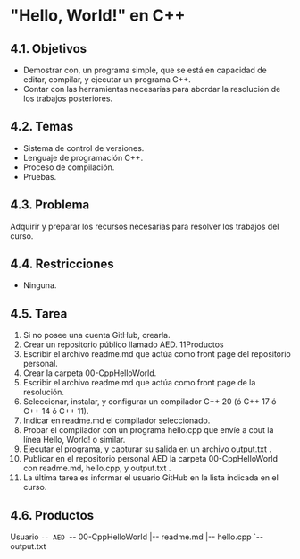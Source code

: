 # "Hello, World!" en C++

## 4.1. Objetivos 
* Demostrar con, un programa simple, que se está en capacidad de editar, compilar, y ejecutar un programa C++. 
* Contar con las herramientas necesarias para abordar la resolución de los trabajos posteriores. 
## 4.2. Temas 
* Sistema de control de versiones. 
* Lenguaje de programación C++. 
* Proceso de compilación. 
* Pruebas. 
## 4.3. Problema 
Adquirir y preparar los recursos necesarias para resolver los trabajos del curso. 
## 4.4. Restricciones 
* Ninguna.
## 4.5. Tarea 
1. Si no posee una cuenta GitHub, crearla. 
2. Crear un repositorio público llamado AED. 11Productos 
3. Escribir el archivo readme.md que actúa como front page del repositorio personal. 
4. Crear la carpeta 00-CppHelloWorld. 
5. Escribir el archivo readme.md que actúa como front page de la resolución. 
6. Seleccionar, instalar, y configurar un compilador C++ 20 (ó C++ 17 ó C++ 14 ó C++ 11). 
7. Indicar en readme.md el compilador seleccionado. 
8. Probar el compilador con un programa hello.cpp que envíe a cout la línea Hello, World! o similar. 
9. Ejecutar el programa, y capturar su salida en un archivo output.txt . 
10. Publicar en el repositorio personal AED la carpeta 00-CppHelloWorld con readme.md, hello.cpp, y output.txt . 
11. La última tarea es informar el usuario GitHub en la lista indicada en el curso. 
## 4.6. Productos 
Usuario 
`-- AED
    `-- 00-CppHelloWorld
        |-- readme.md
        |-- hello.cpp
        `-- output.txt
